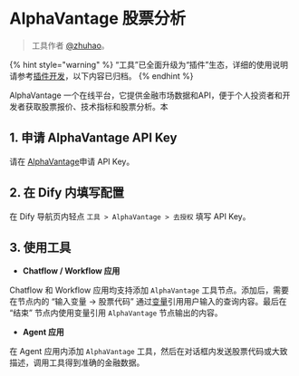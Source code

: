 # AlphaVantage 股票分析

> 工具作者 [@zhuhao](https://github.com/hwzhuhao)。

{% hint style="warning" %}
“工具”已全面升级为“插件”生态，详细的使用说明请参考[插件开发](https://docs.dify.ai/zh-hans/plugins/quick-start/install-plugins)，以下内容已归档。
{% endhint %}

AlphaVantage 一个在线平台，它提供金融市场数据和API，便于个人投资者和开发者获取股票报价、技术指标和股票分析。本

## 1. 申请 AlphaVantage API Key

请在 [AlphaVantage](https://www.alphavantage.co/support/#api-key)申请 API Key。

## 2. 在 Dify 内填写配置

在 Dify 导航页内轻点 `工具 > AlphaVantage > 去授权` 填写 API Key。

## 3. 使用工具

- **Chatflow / Workflow 应用**

Chatflow 和 Workflow 应用均支持添加 `AlphaVantage` 工具节点。添加后，需要在节点内的 “输入变量 → 股票代码” 通过[变量](https://docs.dify.ai/v/zh-hans/guides/workflow/variables)引用用户输入的查询内容。最后在 “结束” 节点内使用变量引用 `AlphaVantage` 节点输出的内容。

- **Agent 应用**

在 Agent 应用内添加 `AlphaVantage` 工具，然后在对话框内发送股票代码或大致描述，调用工具得到准确的金融数据。
